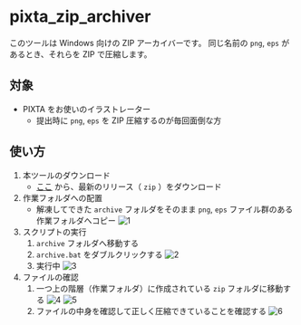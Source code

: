 # pixta_zip_archiver
このツールは Windows 向けの ZIP アーカイバーです。
同じ名前の `png`, `eps` があるとき、それらを ZIP で圧縮します。

## 対象
- PIXTA をお使いのイラストレーター
  - 提出時に `png`, `eps` を ZIP 圧縮するのが毎回面倒な方
  
## 使い方

1. 本ツールのダウンロード
    - [ここ](https://github.com/fuwalab/pixta_zip_archiver/releases) から、最新のリリース（ `zip` ）をダウンロード
1. 作業フォルダへの配置
    - 解凍してできた `archive` フォルダをそのまま `png`, `eps` ファイル群のある作業フォルダへコピー
        ![1](https://github.com/fuwalab/pixta_zip_archiver/blob/master/assets/1.png)
1. スクリプトの実行
    1. `archive` フォルダへ移動する
    1. `archive.bat` をダブルクリックする
        ![2](https://github.com/fuwalab/pixta_zip_archiver/blob/master/assets/2.png)
    1. 実行中
        ![3](https://github.com/fuwalab/pixta_zip_archiver/blob/master/assets/3.png)
1. ファイルの確認
    1. 一つ上の階層（作業フォルダ）に作成されている `zip` フォルダに移動する
       ![4](https://github.com/fuwalab/pixta_zip_archiver/blob/master/assets/4.png)
       ![5](https://github.com/fuwalab/pixta_zip_archiver/blob/master/assets/5.png)
    1. ファイルの中身を確認して正しく圧縮できていることを確認する
        ![6](https://github.com/fuwalab/pixta_zip_archiver/blob/master/assets/6.png)
